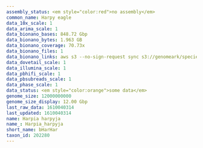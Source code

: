 ```yaml
---
assembly_status: <em style="color:red">no assembly</em>
common_name: Harpy eagle
data_10x_scale: 1
data_arima_scale: 1
data_bionano_bases: 848.72 Gbp
data_bionano_bytes: 1.963 GB
data_bionano_coverage: 70.73x
data_bionano_files: 1
data_bionano_links: aws s3 --no-sign-request sync s3://genomeark/species/Harpia_harpyja/bHarHar1/genomic_data/bionano/ .<br>
data_dovetail_scale: 1
data_illumina_scale: 1
data_pbhifi_scale: 1
data_pbsubreads_scale: 1
data_phase_scale: 1
data_status: <em style="color:orange">some data</em>
genome_size: 12000000000
genome_size_display: 12.00 Gbp
last_raw_data: 1610040314
last_updated: 1610040314
name: Harpia harpyja
name_: Harpia_harpyja
short_name: bHarHar
taxon_id: 202280
---
```

